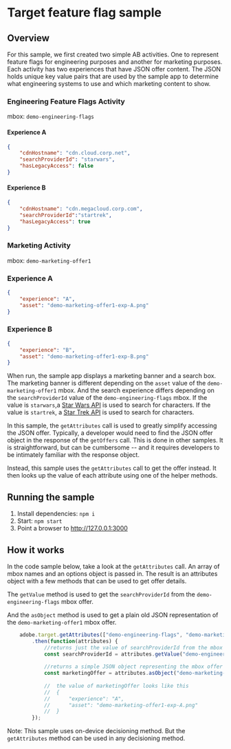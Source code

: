 # Target feature flag sample

## Overview

For this sample, we first created two simple AB activities.  One to represent feature flags for engineering purposes and another for marketing purposes.  Each activity has two experiences that have JSON offer content.  The JSON holds unique key value pairs that are used by the sample app to determine what engineering systems to use and which marketing content to show.  

### Engineering Feature Flags Activity 
mbox: `demo-engineering-flags`

#### Experience A
```json
{
    "cdnHostname": "cdn.cloud.corp.net",
    "searchProviderId": "starwars",
    "hasLegacyAccess": false
}
```

#### Experience B
```json
{
    "cdnHostname": "cdn.megacloud.corp.com",
    "searchProviderId":"startrek",
    "hasLegacyAccess": true
}
```

### Marketing Activity
mbox: `demo-marketing-offer1`

### Experience A
```json
{
    "experience": "A",
    "asset": "demo-marketing-offer1-exp-A.png"
}
```
### Experience B

```json
{
    "experience": "B",
    "asset": "demo-marketing-offer1-exp-B.png"
}
```

When run, the sample app displays a marketing banner and a search box.  The marketing banner is different depending on the `asset` value of the `demo-marketing-offer1` mbox. And the search experience differs depending on the `searchProviderId` value of the `demo-engineering-flags` mbox.  If the value is `starwars`,a [Star Wars API](https://swapi.dev/) is used to search for characters.  If the value is `startrek`, a [Star Trek API](http://stapi.co/) is used to search for characters.

In this sample, the `getAttributes` call is used to greatly simplify accessing the JSON offer.  Typically, a developer would need to find the JSON offer object in the response of the `getOffers` call.  This is done in other samples.  It is straightforward, but can be cumbersome -- and it requires developers to be intimately familiar with the response object.  

Instead, this sample uses the `getAttributes` call to get the offer instead.  It then looks up the value of each attribute using one of the helper methods.

## Running the sample
1. Install dependencies: `npm i`
2. Start: `npm start`
3. Point a browser to http://127.0.0.1:3000


## How it works

In the code sample below, take a look at the `getAttributes` call.  An array of mbox names and an options object is passed in.  The result is an attributes object with a few methods that can be used to get offer details.

The `getValue` method is used to get the `searchProviderId` from the `demo-engineering-flags` mbox offer.

And the `asObject` method is used to get a plain old JSON representation of the `demo-marketing-offer1` mbox offer.

```js
    adobe.target.getAttributes(["demo-engineering-flags", "demo-marketing-offer1"])
        .then(function(attributes) {
            //returns just the value of searchProviderId from the mbox offer
            const searchProviderId = attributes.getValue("demo-engineering-flags", "searchProviderId");	
            
            //returns a simple JSON object representing the mbox offer
            const marketingOffer = attributes.asObject("demo-marketing-offer1");
            
            //  the value of marketingOffer looks like this
            //  {
            //      "experience": "A",
            //      "asset": "demo-marketing-offer1-exp-A.png"
            //  }            
        });
```

Note: This sample uses on-device decisioning method.  But the `getAttributes` method can be used in any decisioning method.
